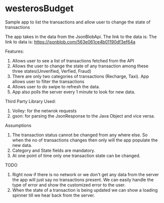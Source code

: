 # westerosBudget
Sample app to list the transactions and allow user to change the state of transactions

The app takes in the data from the JsonBlobApi. The link to the data is: The link to data is: https://jsonblob.com/563e061ce4b01190df3ef64a

Features:

1. Allows user to see a list of transactions fetched from the API
2. Allows the user to change the state of any transaction among these three states(Unverified, Verfied, Fraud)
3. There are only two categories of transactions (Recharge, Taxi). App allows user to filter the transactions
4. Allows user to do swipe to refresh the data.
5. App also polls the server every 1 minute to look for new data.

Third Party Library Used:

1. Volley: for the netwrok requests
2. gson: for parsing the JsonResponse to the Java Object and vice versa.

Assumptions

1. The transaction status cannot be changed from any where else. So when the no of transactions changes then only will the app 
populate the new data.
2. Category and State fields are mandatory.
3. At one point of time only one transaction state can be changed.

TODO 

1. Right now if there is no network or we don't get any data from the server the app will just say no transactions present. We can easily handle the type of error and show 
the customized error to the user.
2. When the state of a transaction is being updated we can show a loading spinner till we hear back from the server.

